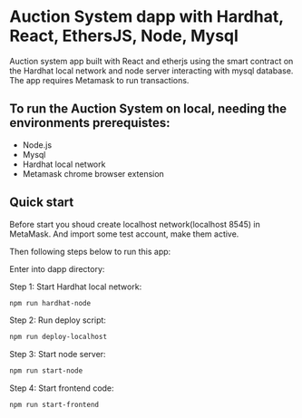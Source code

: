 # Auction System dapp with Hardhat, React, EthersJS, Node, Mysql

Auction system app built with React and etherjs using the smart contract on the
Hardhat local network and node server interacting with mysql database. The app requires Metamask to run transactions. 


## To run the Auction System on local, needing the environments prerequistes:

* Node.js
* Mysql
* Hardhat local network
* Metamask chrome browser extension


<!-- - React = frontend
- etherjs = backend and utility functions to connect the web app to the Ethereum
network, hence the smart contract
- Hardhat = framework for compiling, testing and deploying on a local network
- Metamask = wallet application and browser extension allowing you to 
communicate with web3 websites and perform transactions.  -->


<!-- 1. install Node.js 
    choose the even version to install, namely Node.js LTS 
    If you install version of Node.js wrongly, use NVM to install a new one then swtich to Node.js LTS
2. Install the Metamask browser extension. -->

## Quick start

Before start you shoud create localhost network(localhost 8545) in MetaMask. And import some test account, make them active.

<!-- Install Hardhat local network(only once):

```sh
npm install --save-dev hardhat
``` -->

Then following steps below to run this app:

Enter into dapp directory:

Step 1: Start Hardhat local network:

```sh
npm run hardhat-node
```

Step 2: Run deploy script:

```sh
npm run deploy-localhost
```

Step 3: Start node server: 
```sh
npm run start-node
```

Step 4: Start frontend code: 

```sh
npm run start-frontend
```

